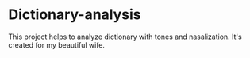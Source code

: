 # Dictionary-analysis
This project helps to analyze dictionary with tones and nasalization.
It's created for my beautiful wife.
